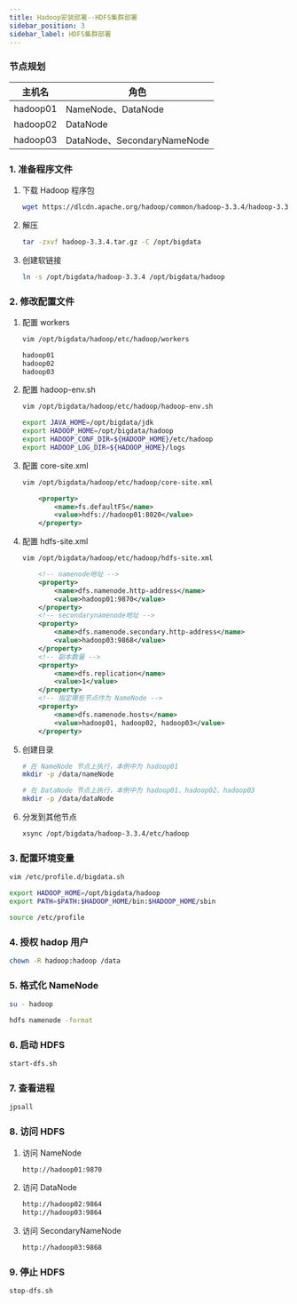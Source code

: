 ```yaml
---
title: Hadoop安装部署--HDFS集群部署
sidebar_position: 3
sidebar_label: HDFS集群部署
---
```


### 节点规划

| 主机名 | 角色 |
| --- | --- |
| hadoop01 |  NameNode、DataNode |
| hadoop02 |  DataNode |
| hadoop03 |  DataNode、SecondaryNameNode |


### 1. 准备程序文件

1. 下载 Hadoop 程序包
    ```bash
    wget https://dlcdn.apache.org/hadoop/common/hadoop-3.3.4/hadoop-3.3.4.tar.gz
    ```

2. 解压
    ```bash
    tar -zxvf hadoop-3.3.4.tar.gz -C /opt/bigdata
    ```

3. 创建软链接
    ```bash
    ln -s /opt/bigdata/hadoop-3.3.4 /opt/bigdata/hadoop
    ```

### 2. 修改配置文件

1. 配置 workers
    ```bash
    vim /opt/bigdata/hadoop/etc/hadoop/workers
    ```

    ```bash
    hadoop01
    hadoop02
    hadoop03
    ```

2. 配置 hadoop-env.sh
    ```bash
    vim /opt/bigdata/hadoop/etc/hadoop/hadoop-env.sh
    ```

    ```bash
    export JAVA_HOME=/opt/bigdata/jdk
    export HADOOP_HOME=/opt/bigdata/hadoop
    export HADOOP_CONF_DIR=${HADOOP_HOME}/etc/hadoop
    export HADOOP_LOG_DIR=${HADOOP_HOME}/logs
    ```

3. 配置 core-site.xml
    ```bash
    vim /opt/bigdata/hadoop/etc/hadoop/core-site.xml
    ```

    ```xml
        <property>
            <name>fs.defaultFS</name>
            <value>hdfs://hadoop01:8020</value>
        </property>
    ```

4. 配置 hdfs-site.xml
    ```bash
    vim /opt/bigdata/hadoop/etc/hadoop/hdfs-site.xml
    ```

    ```xml
        <!-- namenode地址 -->
        <property>
            <name>dfs.namenode.http-address</name>
            <value>hadoop01:9870</value>
        </property>
        <!-- secondarynamenode地址 -->
        <property>
            <name>dfs.namenode.secondary.http-address</name>
            <value>hadoop03:9868</value>
        </property>
        <!-- 副本数量 -->
        <property>
            <name>dfs.replication</name>
            <value>1</value>
        </property>
        <!-- 指定哪些节点作为 NameNode -->
        <property>
            <name>dfs.namenode.hosts</name>
            <value>hadoop01, hadoop02, hadoop03</value>
        </property>
    ```

5. 创建目录
    ```bash
    # 在 NameNode 节点上执行，本例中为 hadoop01
    mkdir -p /data/nameNode

    # 在 DataNode 节点上执行，本例中为 hadoop01、hadoop02、hadoop03
    mkdir -p /data/dataNode
    ```

6. 分发到其他节点
    ```bash
    xsync /opt/bigdata/hadoop-3.3.4/etc/hadoop
    ```

### 3. 配置环境变量

```bash
vim /etc/profile.d/bigdata.sh
```

```bash
export HADOOP_HOME=/opt/bigdata/hadoop
export PATH=$PATH:$HADOOP_HOME/bin:$HADOOP_HOME/sbin
```

```bash
source /etc/profile
```

### 4. 授权 hadop 用户

```bash
chown -R hadoop:hadoop /data
```

### 5. 格式化 NameNode

```bash
su - hadoop
```

```bash
hdfs namenode -format
```

### 6. 启动 HDFS

```bash
start-dfs.sh
```

### 7. 查看进程

```bash
jpsall
```

### 8. 访问 HDFS

1. 访问 NameNode
    ```bash
    http://hadoop01:9870
    ```

2. 访问 DataNode
    ```bash
    http://hadoop02:9864
    http://hadoop03:9864
    ```

3. 访问 SecondaryNameNode
    ```bash
    http://hadoop03:9868
    ```

### 9. 停止 HDFS
    
```bash
stop-dfs.sh
```

